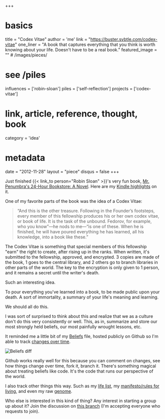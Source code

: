 +++
# basics
title     		 = "Codex Vitae"
author    		 = 'me'
link      		 = "https://buster.svbtle.com/codex-vitae"
one_liner 		 = "A book that captures everything that you think is worth knowing about your life. Doesn't have to be a real book."
featured_image = "" # /images/pieces/

# see /piles
influences		 = ['robin-sloan']
piles     		 = ['self-reflection']
projects			 = ['codex-vitae']

# link, article, reference, thought, book
category  		 = 'idea' 

# metadata
date      		 = "2012-11-28"
layout    		 = "piece"
disqus    		 = false
+++

Just finished {{< link_to person="Robin Sloan" >}}'s very fun book, [Mr. Penumbra's 24-Hour Bookstore: A Novel](http://www.amazon.com/gp/product/B008FPOIT6/ref=as_li_ss_tl?ie=UTF8&camp=1789&creative=390957&creativeASIN=B008FPOIT6&linkCode=as2&tag=mockerybird). Here are my [Kindle highlights](https://kindle.amazon.com/your_highlights_and_notes/B008FPOIT6) on it.

One of my favorite parts of the book was the idea of a Codex Vitae:

> “And this is the other treasure. Following in the Founder’s footsteps, every member of this fellowship produces his or her own codex vitae, or book of life. It is the task of the unbound. Fedorov, for example, who you know”—he nods to me—“is one of these. When he is finished, he will have poured everything he has learned, all his knowledge, into a book like these.”

The Codex Vitae is something that special members of this fellowship "earn" the right to create, after rising up in the ranks.  When written, it's submitted to the fellowship, approved, and encrypted. 3 copies are made of the book, 1 goes to the central library, and 2 others go to branch libraries in other parts of the world.  The key to the encryption is only given to 1 person, and it remains a secret until the writer's death.

Such an interesting idea.

To pour everything you've learned into a book, to be made public upon your death.  A sort of immortality, a summary of your life's meaning and learning.

We should all do this.

I was sort of surprised to think about this and realize that we as a culture don't do this very consistently or well.  This, as in, summarize and store our most strongly held beliefs, our most painfully wrought lessons, etc.  

It reminded me a little bit of my [Beliefs](https://github.com/busterbenson/public/blob/master/Beliefs.md) file, hosted publicly on Github so I'm able to track [changes over time](https://github.com/busterbenson/public/commit/c2df95a71f723e330c58c908a4f3fc2e8e911418).

![Beliefs diff](https://24.media.tumblr.com/tumblr_me8mitAhaQ1qzn9hdo1_1280.png)

Github works really well for this because you can comment on changes, see how things change over time, fork it, branch it. There's something magical about treating beliefs like code. It's the code that runs our perspective of the world.

I also track other things this way. Such as my [life list](https://github.com/busterbenson/public/blob/master/LifeList.md), my [manifesto/rules for living](https://github.com/busterbenson/public/blob/master/Manifesto.md), and even my raw [genome](https://github.com/busterbenson/public/blob/master/Genome.txt). 

Who else is interested in this kind of thing? Any interest in starting a group up about it? Join the discussion on [this branch](http://branch.com/b/what-would-you-write-in-your-codex-vitae) (I'm accepting everyone who requests to join).